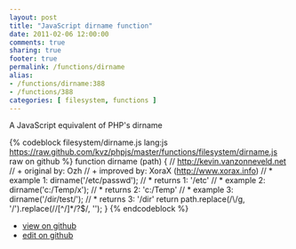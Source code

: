 ```yaml
---
layout: post
title: "JavaScript dirname function"
date: 2011-02-06 12:00:00
comments: true
sharing: true
footer: true
permalink: /functions/dirname
alias:
- /functions/dirname:388
- /functions/388
categories: [ filesystem, functions ]
---
```

A JavaScript equivalent of PHP's dirname
<!-- more -->
{% codeblock filesystem/dirname.js lang:js https://raw.github.com/kvz/phpjs/master/functions/filesystem/dirname.js raw on github %}
function dirname (path) {
    // http://kevin.vanzonneveld.net
    // +   original by: Ozh
    // +   improved by: XoraX (http://www.xorax.info)
    // *     example 1: dirname('/etc/passwd');
    // *     returns 1: '/etc'
    // *     example 2: dirname('c:/Temp/x');
    // *     returns 2: 'c:/Temp'
    // *     example 3: dirname('/dir/test/');
    // *     returns 3: '/dir'
    return path.replace(/\\/g, '/').replace(/\/[^\/]*\/?$/, '');
}
{% endcodeblock %}
<ul>
 <li><a href="https://github.com/kvz/phpjs/blob/master/functions/filesystem/dirname.js">view on github</a></li>
 <li><a href="https://github.com/kvz/phpjs/edit/master/functions/filesystem/dirname.js">edit on github</a></li>
</ul>
